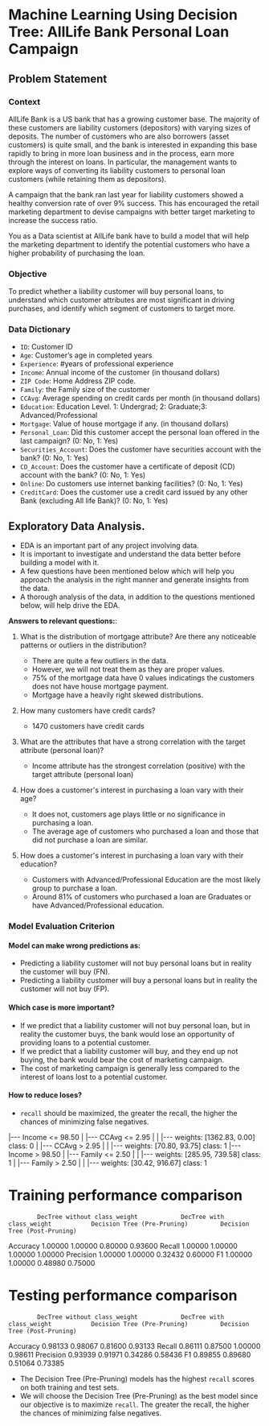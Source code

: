 # Machine Learning Using Decision Tree: AllLife Bank Personal Loan Campaign


## Problem Statement

### Context

AllLife Bank is a US bank that has a growing customer base. The majority of these customers are liability customers (depositors) with varying sizes of deposits. The number of customers who are also borrowers (asset customers) is quite small, and the bank is interested in expanding this base rapidly to bring in more loan business and in the process, earn more through the interest on loans. In particular, the management wants to explore ways of converting its liability customers to personal loan customers (while retaining them as depositors).

A campaign that the bank ran last year for liability customers showed a healthy conversion rate of over 9% success. This has encouraged the retail marketing department to devise campaigns with better target marketing to increase the success ratio.

You as a Data scientist at AllLife bank have to build a model that will help the marketing department to identify the potential customers who have a higher probability of purchasing the loan.


### Objective

To predict whether a liability customer will buy personal loans, to understand which customer attributes are most significant in driving purchases, and identify which segment of customers to target more.


### Data Dictionary
* `ID`: Customer ID
* `Age`: Customer’s age in completed years
* `Experience`: #years of professional experience
* `Income`: Annual income of the customer (in thousand dollars)
* `ZIP Code`: Home Address ZIP code.
* `Family`: the Family size of the customer
* `CCAvg`: Average spending on credit cards per month (in thousand dollars)
* `Education`: Education Level. 1: Undergrad; 2: Graduate;3: Advanced/Professional
* `Mortgage`: Value of house mortgage if any. (in thousand dollars)
* `Personal_Loan`: Did this customer accept the personal loan offered in the last campaign? (0: No, 1: Yes)
* `Securities_Account`: Does the customer have securities account with the bank? (0: No, 1: Yes)
* `CD_Account`: Does the customer have a certificate of deposit (CD) account with the bank? (0: No, 1: Yes)
* `Online`: Do customers use internet banking facilities? (0: No, 1: Yes)
* `CreditCard`: Does the customer use a credit card issued by any other Bank (excluding All life Bank)? (0: No, 1: Yes)



## Exploratory Data Analysis.

- EDA is an important part of any project involving data.
- It is important to investigate and understand the data better before building a model with it.
- A few questions have been mentioned below which will help you approach the analysis in the right manner and generate insights from the data.
- A thorough analysis of the data, in addition to the questions mentioned below, will help drive the EDA.



**Answers to relevant questions:**:

1. What is the distribution of mortgage attribute? Are there any noticeable patterns or outliers in the distribution?
    * There are quite a few outliers in the data.
    * However, we will not treat them as they are proper values.
    * 75% of the mortgage data have 0 values indicatings the customers does not have house mortgage payment.
    * Mortgage have a heavily right skewed distributions.

2. How many customers have credit cards?
    * 1470 customers have credit cards

3. What are the attributes that have a strong correlation with the target attribute (personal loan)?
    * Income attribute has the strongest correlation (positive) with the target attribute (personal loan)

4. How does a customer's interest in purchasing a loan vary with their age?
    * It does not, customers age plays little or no significance in purchasing a loan.
    * The average age of customers who purchased a loan and those that did not purchase a loan are similar.

5. How does a customer's interest in purchasing a loan vary with their education?
    * Customers with Advanced/Professional Education are the most likely group to purchase a loan.
    * Around 81% of customers who purchased a loan are Graduates or have Advanced/Professional education.






### Model Evaluation Criterion

#### Model can make wrong predictions as:

* Predicting a liability customer will not buy personal loans but in reality the customer will buy (FN).
* Predicting a liability customer will buy a personal loans but in reality the customer will not buy (FP).

#### Which case is more important?
* If we predict that a liability customer will not buy personal loan, but in reality the customer buys, the bank would lose an opportunity of providing loans to a potential customer.
* If we predict that a liability customer will buy, and they end up not buying, the bank would bear the cost of marketing campaign.
* The cost of marketing campaign is generally less compared to the interest of loans lost to a potential customer.

#### How to reduce loses?
* `recall` should be maximized, the greater the recall, the higher the chances of minimizing false negatives.









|--- Income <= 98.50
|   |--- CCAvg <= 2.95
|   |   |--- weights: [1362.83, 0.00] class: 0
|   |--- CCAvg >  2.95
|   |   |--- weights: [70.80, 93.75] class: 1
|--- Income >  98.50
|   |--- Family <= 2.50
|   |   |--- weights: [285.95, 739.58] class: 1
|   |--- Family >  2.50
|   |   |--- weights: [30.42, 916.67] class: 1



# Training performance comparison

            DecTree without class_weight	        DecTree with class_weight	        Decision Tree (Pre-Pruning)	        Decision Tree (Post-Pruning)
Accuracy	1.00000	                                    1.00000		                        0.80000			                        0.93600
Recall	    1.00000		                                1.00000		                        1.00000			                        1.00000
Precision	1.00000	                                	1.00000		                        0.32432		                        	0.60000
F1	        1.00000		                                1.00000		                        0.48980		                        	0.75000




# Testing performance comparison
            DecTree without class_weight	        DecTree with class_weight	        Decision Tree (Pre-Pruning)	        Decision Tree (Post-Pruning)
Accuracy	0.98133	                                    0.98067	                            0.81600	                                0.93133
Recall	    0.86111	                                    0.87500		                        1.00000		                            0.98611
Precision	0.93939	                                    0.91971	                        	0.34286		                            0.58436
F1	        0.89855	                                    0.89680		                        0.51064		                            0.73385



* The Decision Tree (Pre-Pruning) models has the highest `recall` scores on both training and test sets.
* We will choose the Decision Tree (Pre-Pruning) as the best model since our objective is to maximize `recall`. The greater the recall, the higher the chances of minimizing false negatives.